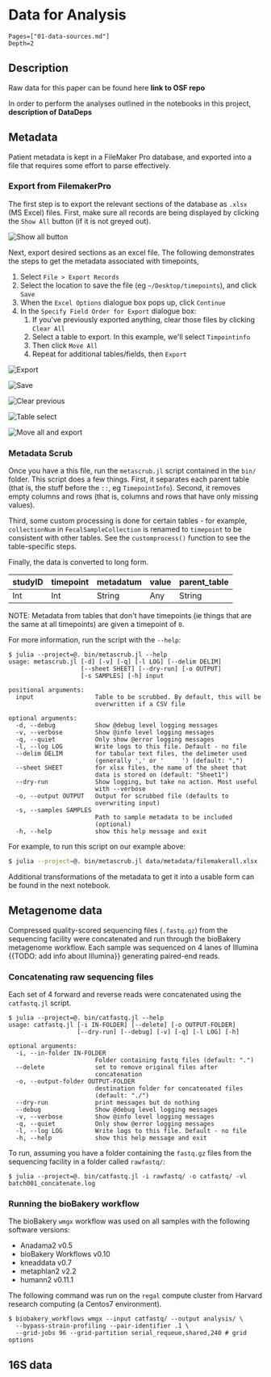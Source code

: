 # Data for Analysis

```@contents
Pages=["01-data-sources.md"]
Depth=2
```

## Description

Raw data for this paper can be found here **link to OSF repo**

In order to perform the analyses outlined in the notebooks in this project,
**description of DataDeps**

## Metadata

Patient metadata is kept in a FileMaker Pro database,
and exported into a file that requires some effort to parse effectively.

### Export from FilemakerPro

The first step is to
export the relevant sections of the database as `.xlsx` (MS Excel) files.
First, make sure all records are being displayed
by clicking the `Show All` button (if it is not greyed out).

![Show all button](img/01.showall.png)

Next, export desired sections as an excel file.
The following demonstrates the steps
to get the metadata associated with timepoints,

1. Select `File > Export Records`
1. Select the location to save the file (eg `~/Desktop/timepoints`),
    and click `Save`
1. When the `Excel Options` dialogue box pops up, click `Continue`
1. In the `Specify Field Order for Export` dialogue box:
    1. If you've previously exported anything, clear those files
        by clicking `Clear All`
    1. Select a table to export.
        In this example, we'll select `Timpointinfo`
    1. Then click `Move All`
    1. Repeat for additional tables/fields, then `Export`

![Export](img/01.export.png)

![Save](img/01.save.png)

![Clear previous](img/01.clearall.png)

![Table select](img/01.tableselect.png)

![Move all and export](img/01.moveexport.png)

### Metadata Scrub

Once you have a this file,
run the `metascrub.jl` script contained in the `bin/` folder.
This script does a few things. First, it separates each parent table
(that is, the stuff before the `::`, eg `TimepointInfo`).
Second, it removes empty columns and rows
(that is, columns and rows that have only missing values).

Third, some custom processing is done for certain tables -
for example,
`collectionNum` in `FecalSampleCollection`
is renamed to `timepoint` to be consistent with other tables.
See the `customprocess()` function to see the table-specific steps.

Finally, the data is converted to long form.


| studyID  | timepoint | metadatum | value    | parent_table |
|----------|-----------|-----------|----------|--------------|
| Int      | Int       | String    | Any      | String       |

NOTE: Metadata from tables that don't have timepoints
(ie things that are the same at all timepoints)
are given a timepoint of `0`.

For more information, run the script with the `--help`:

```
$ julia --project=@. bin/metascrub.jl --help
usage: metascrub.jl [-d] [-v] [-q] [-l LOG] [--delim DELIM]
                    [--sheet SHEET] [--dry-run] [-o OUTPUT]
                    [-s SAMPLES] [-h] input

positional arguments:
  input                 Table to be scrubbed. By default, this will be
                        overwritten if a CSV file

optional arguments:
  -d, --debug           Show @debug level logging messages
  -v, --verbose         Show @info level logging messages
  -q, --quiet           Only show @error logging messages
  -l, --log LOG         Write logs to this file. Default - no file
  --delim DELIM         for tabular text files, the delimeter used
                        (generally ',' or '     ') (default: ",")
  --sheet SHEET         for xlsx files, the name of the sheet that
                        data is stored on (default: "Sheet1")
  --dry-run             Show logging, but take no action. Most useful
                        with --verbose
  -o, --output OUTPUT   Output for scrubbed file (defaults to
                        overwriting input)
  -s, --samples SAMPLES
                        Path to sample metadata to be included
                        (optional)
  -h, --help            show this help message and exit
```

For example, to run this script on our example above:

```sh
$ julia --project=@. bin/metascrub.jl data/metadata/filemakerall.xlsx -vl data/metadata/filemakerdb.log -o data/metadata/filemakerdb.csv
```

Additional transformations of the metadata to get it into a usable form
can be found in the next notebook.

## Metagenome data

Compressed quality-scored sequencing files (`.fastq.gz`)
from the sequencing facility were concatenated
and run through the bioBakery metagenome workflow.
Each sample was sequenced on 4 lanes of Illumina {{TODO: add info about Illumina}}
generating paired-end reads.

### Concatenating raw sequencing files

Each set of 4 forward and reverse reads
were concatenated using the `catfastq.jl` script.

```
$ julia --project=@. bin/catfastq.jl --help
usage: catfastq.jl [-i IN-FOLDER] [--delete] [-o OUTPUT-FOLDER]
                   [--dry-run] [--debug] [-v] [-q] [-l LOG] [-h]

optional arguments:
  -i, --in-folder IN-FOLDER
                        Folder containing fastq files (default: ".")
  --delete              set to remove original files after
                        concatenation
  -o, --output-folder OUTPUT-FOLDER
                        destination folder for concatenated files
                        (default: "./")
  --dry-run             print messages but do nothing
  --debug               Show @debug level logging messages
  -v, --verbose         Show @info level logging messages
  -q, --quiet           Only show @error logging messages
  -l, --log LOG         Write logs to this file. Default - no file
  -h, --help            show this help message and exit
```

To run, assuming you have a folder containing the `fastq.gz` files
from the sequencing facility in a folder called `rawfastq/`:

```
$ julia --project=@. bin/catfastq.jl -i rawfastq/ -o catfastq/ -vl batch001_concatenate.log
```

### Running the bioBakery workflow

The bioBakery `wmgx` workflow was used on all samples
with the following software versions:

- Anadama2 v0.5
- bioBakery Workflows v0.10
- kneaddata v0.7
- metaphlan2 v2.2
- humann2 v0.11.1

The following command was run on the `regal` compute cluster from Harvard
research computing (a Centos7 environment).

```
$ biobakery_workflows wmgx --input catfastq/ --output analysis/ \
  --bypass-strain-profiling --pair-identifier .1 \
  --grid-jobs 96 --grid-partition serial_requeue,shared,240 # grid options
```

## 16S data

<!-- TODO: Add info about 16S analysis -->
